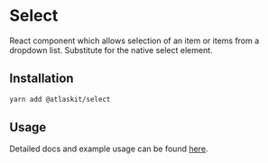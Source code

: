 # Select
React component which allows selection of an item or items from a dropdown list. Substitute for the native select element.

## Installation

```sh
yarn add @atlaskit/select
```

## Usage

Detailed docs and example usage can be found [here](https://atlaskit.atlassian.com/packages/design-system/select).

